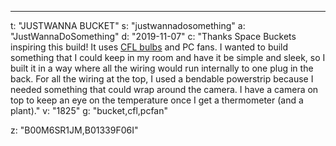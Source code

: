 ---
t: "JUSTWANNA BUCKET"
s: "justwannadosomething"
a: "JustWannaDoSomething"
d: "2019-11-07"
c: "Thanks Space Buckets inspiring this build! It uses <a href='https://amzn.to/3jMfTYw'>CFL bulbs</a> and PC fans. I wanted to build something that I could keep in my room and have it be simple and sleek, so I built it in a way where all the wiring would run internally to one plug in the back. For all the wiring at the top, I used a bendable powerstrip because I needed something that could wrap around the camera. I have a camera on top to keep an eye on the temperature once I get a thermometer (and a plant)."
v: "1825"
g: "bucket,cfl,pcfan"

z: "B00M6SR1JM,B01339F06I"
